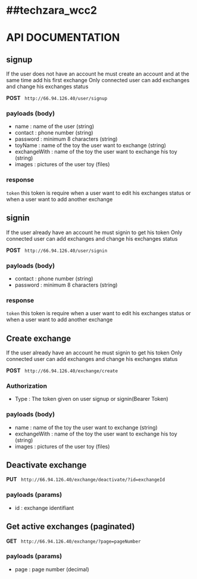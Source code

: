 # ##techzara_wcc2
# API DOCUMENTATION

## signup
If the user does not have an account he must create an account 
and at the same time add his first exchange
Only connected user can add exchanges and change his exchanges status 

**POST** `` http://66.94.126.40/user/signup``

### payloads (body)
- name : name of the user (string)
- contact : phone number (string)
- password : minimum 8 characters (string)
- toyName : name of the toy the user want to exchange (string)
- exchangeWith : name of the toy the user want to exchange his toy (string)
- images : pictures of the user toy (files)

### response

`` token `` this token is require when a user want to edit his exchanges status or when a user want to add another exchange


## signin
If the user already have an account he must signin to get his token
Only connected user can add exchanges and change his exchanges status 

**POST** `` http://66.94.126.40/user/signin``

### payloads (body)
- contact : phone number (string)
- password : minimum 8 characters (string)

### response

`` token `` this token is require when a user want to edit his exchanges status or when a user want to add another exchange

## Create exchange
If the user already have an account he must signin to get his token
Only connected user can add exchanges and change his exchanges status 

**POST** `` http://66.94.126.40/exchange/create``

### Authorization 
- Type : The token given on user signup or signin(Bearer Token) 

### payloads (body)
- name : name of the toy the user want to exchange (string)
- exchangeWith : name of the toy the user want to exchange his toy (string)
- images : pictures of the user toy (files)

## Deactivate exchange

**PUT** `` http://66.94.126.40/exchange/deactivate/?id=exchangeId``

### payloads (params)
- id : exchange identifiant

## Get active exchanges (paginated)

**GET** `` http://66.94.126.40/exchange/?page=pageNumber``

### payloads (params)
- page : page number (decimal)

